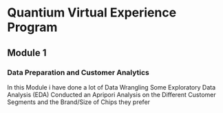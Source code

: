# Quantium Virtual Experience Program
## Module 1 
### Data Preparation and Customer Analytics
In this Module i have done a lot of Data Wrangling
Some Exploratory Data Analysis (EDA)
Conducted an Apripori Analysis on the Different Customer Segments and the Brand/Size of Chips they prefer